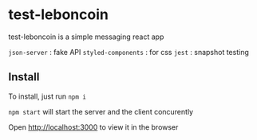 # test-leboncoin

test-leboncoin is a simple messaging react app

`json-server` : fake API
`styled-components` : for css
`jest` : snapshot testing

## Install

To install, just run `npm i`

`npm start` will start the server and the client concurently

Open [http://localhost:3000](http://localhost:3000) to view it in the browser





